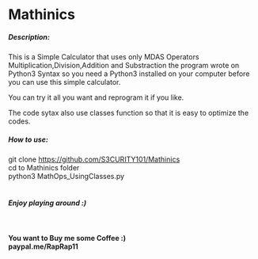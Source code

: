 # Mathinics

<h5>Description:</h5>


This is a Simple Calculator that uses only MDAS Operators
Multiplication,Division,Addition and Substraction the program
wrote on Python3 Syntax so you need a Python3 installed on your
computer before you can use this simple calculator.

You can try it all you want and reprogram it if you like.

The code sytax also use classes function so that it is easy to
optimize the codes.


<h5>How to use: </h5>

git clone https://github.com/S3CURITY101/Mathinics<br>
cd to Mathinics folder<br>
python3 MathOps_UsingClasses.py<br> <br>


<h5>Enjoy playing around :) </h5><br>

<b> You want to Buy me some Coffee :) </b><br>
<b> paypal.me/RapRap11 </b>
